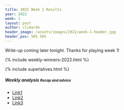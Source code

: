```yaml
---
title: 2022 Week 1 Results
year: 2022
week: 1
layout: post
author: climardo
header_image: /assets/images/2022/week-1-header.jpg
header_pos: 50% 50%
---
```


Write-up coming later tonight. Thanks for playing week 1!

{% include weekly-winners-2022.html %}



{% include superlatives.html %}

##### Weekly analysis <small class="text-muted">Recap and advice</small>
- [Link1](#)
- [Link2](#)
- [Link3](#)
